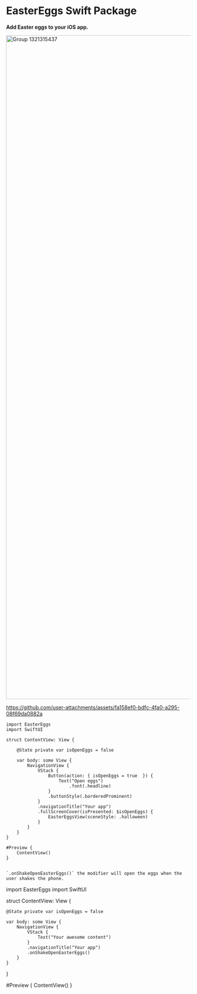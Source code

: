 # EasterEggs Swift Package
**Add Easter eggs to your iOS app.**

<img width="3658" height="1809" alt="Group 1321315437" src="https://github.com/user-attachments/assets/76fcbb81-84df-487a-be3a-d54bfbd5aa16" />

https://github.com/user-attachments/assets/fa158ef0-bdfc-4fa0-a295-08f69da0882a

```
import EasterEggs
import SwiftUI

struct ContentView: View {
    
    @State private var isOpenEggs = false
    
    var body: some View {
        NavigationView {
            VStack {
                Button(action: { isOpenEggs = true  }) {
                    Text("Open eggs")
                        .font(.headline)
                }
                .buttonStyle(.borderedProminent)
            }
            .navigationTitle("Your app")
            .fullScreenCover(isPresented: $isOpenEggs) {
                EasterEggsView(sceneStyle: .halloween)
            }
        }
    }
}

#Preview {
    ContentView()
}


`.onShakeOpenEasterEggs()` the modifier will open the eggs when the user shakes the phone.

```
import EasterEggs
import SwiftUI

struct ContentView: View {
    
    @State private var isOpenEggs = false
    
    var body: some View {
        NavigationView {
            VStack {
                Text("Your awesome content")
            }
            .navigationTitle("Your app")
            .onShakeOpenEasterEggs()
        }
    }
}

#Preview {
    ContentView()
}
```
